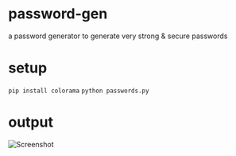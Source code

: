 # password-gen
a password generator to generate very strong & secure passwords

# setup

```pip install colorama```
```python passwords.py```

# output
![Screenshot](output.png)
